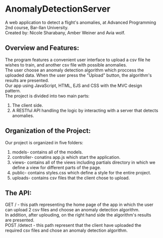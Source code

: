 # AnomalyDetectionServer
A web application to detect a flight's anomalies, at Advanced Programming 2nd course, Bar-Ilan University.  
Created by: Nicole Sharabany, Amber Weiner and Avia wolf.

## Overview and Features:
The program features a convenient user interface to upload a csv file he wishes to train, and another csv file with possible anomalies.  
The user choose an anomaly detection algorithm which proccess the uploaded data.
When the user press the "Upload" button, the algorithm's results are presented.  
Our app using JavaScript, HTML, EJS and CSS with the MVC design pattern.  
The project is divided into two main parts:  
1. The client side.
2. A RESTful API handling the logic by interacting with a server that detects anomalies.

## Organization of the Project:
Our project is organized in five folders:
1. models- contains all of the models.
2. controller- conatins app.js which start the application.
3. views- contains all of the views including partials directory in which we define a view for different parts of the page.
4. public- contains styles.css which define a style for the entire project.
5. uploads- contains csv files that the client chose to upload.

## The API:
GET / - this path representing the home page of the app in which the user can upload 2 csv files and choose an anomaly detection algorithm.  
In addition, after uplouding, on the right hand side the algorithm's results are presented.  
POST /detect - this path represent that the client have uploaded the required csv files and chose an anomaly detection algorithm.
